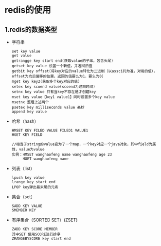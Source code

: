 #                       redis的使用

## 1.redis的数据类型

- 字符串

  ```nginx
  set key value
  get value
  getrangge key start end(获取value的子串，包含头尾)
  getset key value 设置一个新值，并返回旧值
  getbit key offset(将key对应的value转化为二进制（以assci码为准，对用的值），offset为向后偏移的位置，返回的值要么为1，要么为0)
  mget key key2(获取多个key对应的值)
  setex key scoend value(scoend为过期时间)
  setnx key value 只有当key不存在是才创建key
  mset key value【key1 value1】同时设置多个key value
  msetnx 整理上述两个
  psetex key milliseconds value 毫秒
  append key value
  ```

- 哈希（hash）

  ```
  HMSET KEY FILED VALUE FILED1 VALUE1
  HGET KEY FIELD
  
  //相当于string的value变为了一个map，一个key对应一个java对象，其中field为属性，value为value
  实例：HMSET wanghaofeng name wanghaofeng age 23
       HGET wanghaofeng name
  ```

- 列表（list）

  ```
  lpush key value
  lrange key start end
  LPOP key弹出最末尾的元素
  ```

- 集合（set）

  ```
  SADD KEY VALUE
  SMEMBER KEY
  ```

- 有序集合（SORTED SET）(ZSET)

  ```
  ZADD KEY SCORE MEMBER
  其中SET 使用SCORE进行排序
  ZRANGEBYSCORE key start end
  ```

  

